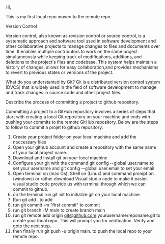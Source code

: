 Hi,

This is my first local repo moved to the remote repo.

Version Control

Version control, also known as revision control or source control, is a systematic approach and software tool used in software development and other collaborative projects to manage changes to files and documents over time. It enables multiple contributors to work on the same project simultaneously while keeping track of modifications, additions, and deletions to the project's files and codebase. This system helps maintain a history of changes, allows for easy collaboration,and provides mechanisms to revert to previous states or versions of the project.

What do you understanted by Git?
Git is a distributed version control system (DVCS) that is widely used in the field of software development to manage and track changes in source code and other project files.

Describe the process of committing a project to github repository.

Committing a project to a GitHub repository involves a series of steps that start with creating a local Git repository on your machine and ends with pushing your commits to the remote GitHub repository. Below are the steps to follow to commit a projet to github repository:

1. Create your project folder on your local machine and add the neccessary files
2. Open your github account and create a repository with the same name of your local project name.
3. Download and install git on your local machine
4. Configure your git with the command git config --global user.name to set your username and git config --global user.email to set your email
5. Open terminal on (mac Os), Shell on (Linux) and command prompt on (windows) or rather download Visual studio code to make it easier. visual studio code provide us with terminal through which we can commit to github.
6. on the terminal run git init to initialize git on your local machine.
7. Run git add . to add
8. run git commit -m "first commit" to commit
9. run git branch -M main to create branch main
10. run git remote add origin git@github.com:yourusername/reponame.git to create your local repo. This will prompt you for verification. Verify and goto the next step.
11. then finally run git push -u origin main. to push the local repo to your remote repo.
